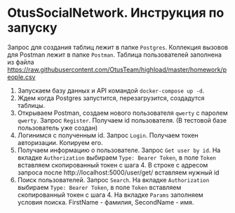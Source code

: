 # OtusSocialNetwork. Инструкция по запуску

Запрос для создания таблиц лежит в папке `Postgres`.
Коллекция вызовов для Postman лежит в папке `Postman`.
Таблица пользователей заполнена из файла https://raw.githubusercontent.com/OtusTeam/highload/master/homework/people.csv

1. Запускаем базу данных и API командой `docker-compose up -d`.
2. Ждем когда Postgres запустится, перезагрузится, создадутся таблицы.
3. Открываем Postman, создаем нового пользователя `qwerty` с паролем `qwerty`. Запрос `Register`. Получаем id пользователя. (В тестовой базе пользователь уже создан)
4. Логинимся с полученным id. Запрос `Login`. Получаем токен авторизации. Копируем его.
5. Получаем информацию о пользователе. Запрос `Get user by id`. На вкладке `Authorization` выбираем `Type: Bearer Token`, в поле `Token` вставляем скопированный токен с шага 4. В строке с адресом запроса после http://localhost:5000/user/get/ вставляем нужный id
6. Поиск пользователей. Запрос `Search`. На вкладке `Authorization` выбираем `Type: Bearer Token`, в поле `Token` вставляем скопированный токен с шага 4. На вкладке `Params` заполняем условия поиска. FirstName - фамилия, SecondName - имя. 

